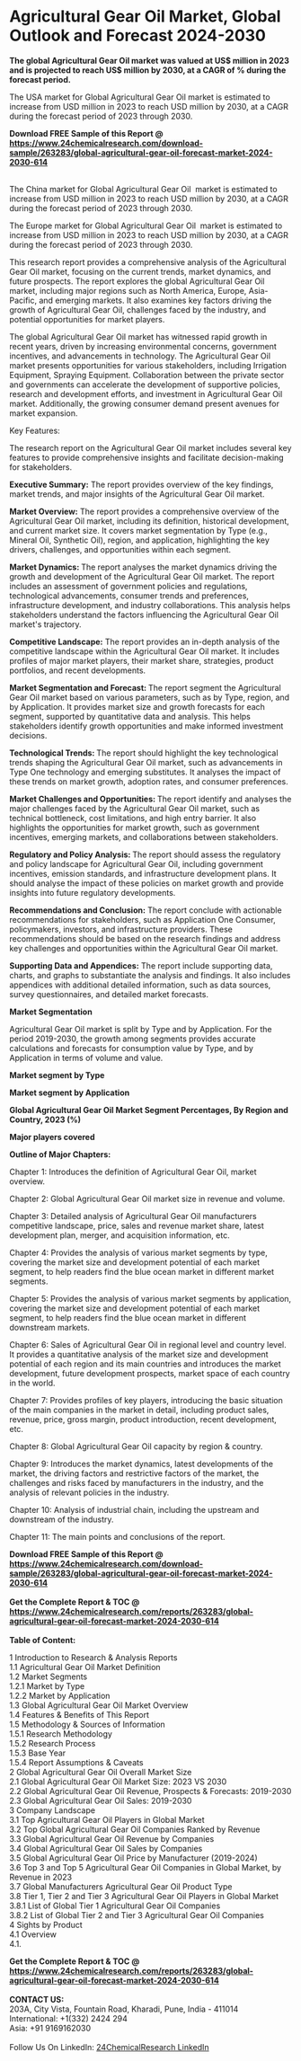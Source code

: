 <h1>Agricultural Gear Oil Market, Global Outlook and Forecast 2024-2030</h1><p><strong>The global Agricultural Gear Oil market was valued at US$ million in 2023 and is projected to reach US$ million by 2030, at a CAGR of % during the forecast period.</strong></p><p>
</p><p>The USA market for Global Agricultural Gear Oil market is estimated to increase from USD million in 2023 to reach USD million by 2030, at a CAGR during the forecast period of 2023 through 2030.</p><div><b>Download FREE Sample of this Report @ 
            <a href="https://www.24chemicalresearch.com/download-sample/263283/global-agricultural-gear-oil-forecast-market-2024-2030-614">
            https://www.24chemicalresearch.com/download-sample/263283/global-agricultural-gear-oil-forecast-market-2024-2030-614</a></b></div><br><p>
</p><p>The China market for Global Agricultural Gear Oil  market is estimated to increase from USD million in 2023 to reach USD million by 2030, at a CAGR during the forecast period of 2023 through 2030.</p><p>
</p><p>The Europe market for Global Agricultural Gear Oil  market is estimated to increase from USD million in 2023 to reach USD million by 2030, at a CAGR during the forecast period of 2023 through 2030.</p><p>
</p><p>This research report provides a comprehensive analysis of the Agricultural Gear Oil market, focusing on the current trends, market dynamics, and future prospects. The report explores the global Agricultural Gear Oil market, including major regions such as North America, Europe, Asia-Pacific, and emerging markets. It also examines key factors driving the growth of Agricultural Gear Oil, challenges faced by the industry, and potential opportunities for market players.</p><p>
</p><p>The global Agricultural Gear Oil market has witnessed rapid growth in recent years, driven by increasing environmental concerns, government incentives, and advancements in technology. The Agricultural Gear Oil market presents opportunities for various stakeholders, including Irrigation Equipment, Spraying Equipment. Collaboration between the private sector and governments can accelerate the development of supportive policies, research and development efforts, and investment in Agricultural Gear Oil market. Additionally, the growing consumer demand present avenues for market expansion.</p><p>
Key Features:</p><p>
The research report on the Agricultural Gear Oil market includes several key features to provide comprehensive insights and facilitate decision-making for stakeholders.</p><p>
<strong>Executive Summary:</strong> The report provides overview of the key findings, market trends, and major insights of the Agricultural Gear Oil market.</p><p>
<strong>Market Overview:</strong> The report provides a comprehensive overview of the Agricultural Gear Oil market, including its definition, historical development, and current market size. It covers market segmentation by Type (e.g., Mineral Oil, Synthetic Oil), region, and application, highlighting the key drivers, challenges, and opportunities within each segment.</p><p>
<strong>Market Dynamics: </strong>The report analyses the market dynamics driving the growth and development of the Agricultural Gear Oil market. The report includes an assessment of government policies and regulations, technological advancements, consumer trends and preferences, infrastructure development, and industry collaborations. This analysis helps stakeholders understand the factors influencing the Agricultural Gear Oil market's trajectory.</p><p>
<strong>Competitive Landscape:</strong> The report provides an in-depth analysis of the competitive landscape within the Agricultural Gear Oil market. It includes profiles of major market players, their market share, strategies, product portfolios, and recent developments.</p><p>
<strong>Market Segmentation and Forecast: </strong>The report segment the Agricultural Gear Oil market based on various parameters, such as by Type, region, and by Application. It provides market size and growth forecasts for each segment, supported by quantitative data and analysis. This helps stakeholders identify growth opportunities and make informed investment decisions.</p><p>
<strong>Technological Trends: </strong>The report should highlight the key technological trends shaping the Agricultural Gear Oil market, such as advancements in Type One technology and emerging substitutes. It analyses the impact of these trends on market growth, adoption rates, and consumer preferences.</p><p>
<strong>Market Challenges and Opportunities: </strong>The report identify and analyses the major challenges faced by the Agricultural Gear Oil market, such as technical bottleneck, cost limitations, and high entry barrier. It also highlights the opportunities for market growth, such as government incentives, emerging markets, and collaborations between stakeholders.</p><p>
<strong>Regulatory and Policy Analysis: </strong>The report should assess the regulatory and policy landscape for Agricultural Gear Oil, including government incentives, emission standards, and infrastructure development plans. It should analyse the impact of these policies on market growth and provide insights into future regulatory developments.</p><p>
<strong>Recommendations and Conclusion:</strong> The report conclude with actionable recommendations for stakeholders, such as Application One Consumer, policymakers, investors, and infrastructure providers. These recommendations should be based on the research findings and address key challenges and opportunities within the Agricultural Gear Oil market.</p><p>
<strong>Supporting Data and Appendices:</strong> The report include supporting data, charts, and graphs to substantiate the analysis and findings. It also includes appendices with additional detailed information, such as data sources, survey questionnaires, and detailed market forecasts.</p><p>
<strong>Market Segmentation</strong></p><p>
Agricultural Gear Oil market is split by Type and by Application. For the period 2019-2030, the growth among segments provides accurate calculations and forecasts for consumption value by Type, and by Application in terms of volume and value.</p><p>
</p><p></p><p>
<strong>Market segment by Type</strong></p><p>
</p><p>
</p><p><strong>Market segment by Application</strong></p><p>
</p><p>
</p><p><strong>Global Agricultural Gear Oil Market Segment Percentages, By Region and Country, 2023 (%)</strong></p><p>
</p><p>
</p><p></p><p>
<strong>Major players covered</strong></p><p>
</p><p>
</p><p><strong>Outline of Major Chapters:</strong></p><p>
Chapter 1: Introduces the definition of Agricultural Gear Oil, market overview.</p><p>
Chapter 2: Global Agricultural Gear Oil market size in revenue and volume.</p><p>
Chapter 3: Detailed analysis of Agricultural Gear Oil manufacturers competitive landscape, price, sales and revenue market share, latest development plan, merger, and acquisition information, etc.</p><p>
Chapter 4: Provides the analysis of various market segments by type, covering the market size and development potential of each market segment, to help readers find the blue ocean market in different market segments.</p><p>
Chapter 5: Provides the analysis of various market segments by application, covering the market size and development potential of each market segment, to help readers find the blue ocean market in different downstream markets.</p><p>
Chapter 6: Sales of Agricultural Gear Oil in regional level and country level. It provides a quantitative analysis of the market size and development potential of each region and its main countries and introduces the market development, future development prospects, market space of each country in the world.</p><p>
Chapter 7: Provides profiles of key players, introducing the basic situation of the main companies in the market in detail, including product sales, revenue, price, gross margin, product introduction, recent development, etc.</p><p>
Chapter 8: Global Agricultural Gear Oil capacity by region &amp; country.</p><p>
Chapter 9: Introduces the market dynamics, latest developments of the market, the driving factors and restrictive factors of the market, the challenges and risks faced by manufacturers in the industry, and the analysis of relevant policies in the industry.</p><p>
Chapter 10: Analysis of industrial chain, including the upstream and downstream of the industry.</p><p>
Chapter 11: The main points and conclusions of the report.</p><div><b>Download FREE Sample of this Report @ 
            <a href="https://www.24chemicalresearch.com/download-sample/263283/global-agricultural-gear-oil-forecast-market-2024-2030-614">
            https://www.24chemicalresearch.com/download-sample/263283/global-agricultural-gear-oil-forecast-market-2024-2030-614</a></b></div><br><div><b>Get the Complete Report & TOC @ 
            <a href="https://www.24chemicalresearch.com/reports/263283/global-agricultural-gear-oil-forecast-market-2024-2030-614">
            https://www.24chemicalresearch.com/reports/263283/global-agricultural-gear-oil-forecast-market-2024-2030-614</a></b></div><br>
            <b>Table of Content:</b><p>1 Introduction to Research & Analysis Reports<br />
    1.1 Agricultural Gear Oil Market Definition<br />
    1.2 Market Segments<br />
        1.2.1 Market by Type<br />
        1.2.2 Market by Application<br />
    1.3 Global Agricultural Gear Oil Market Overview<br />
    1.4 Features & Benefits of This Report<br />
    1.5 Methodology & Sources of Information<br />
        1.5.1 Research Methodology<br />
        1.5.2 Research Process<br />
        1.5.3 Base Year<br />
        1.5.4 Report Assumptions & Caveats<br />
2 Global Agricultural Gear Oil Overall Market Size<br />
    2.1 Global Agricultural Gear Oil Market Size: 2023 VS 2030<br />
    2.2 Global Agricultural Gear Oil Revenue, Prospects & Forecasts: 2019-2030<br />
    2.3 Global Agricultural Gear Oil Sales: 2019-2030<br />
3 Company Landscape<br />
    3.1 Top Agricultural Gear Oil Players in Global Market<br />
    3.2 Top Global Agricultural Gear Oil Companies Ranked by Revenue<br />
    3.3 Global Agricultural Gear Oil Revenue by Companies<br />
    3.4 Global Agricultural Gear Oil Sales by Companies<br />
    3.5 Global Agricultural Gear Oil Price by Manufacturer (2019-2024)<br />
    3.6 Top 3 and Top 5 Agricultural Gear Oil Companies in Global Market, by Revenue in 2023<br />
    3.7 Global Manufacturers Agricultural Gear Oil Product Type<br />
    3.8 Tier 1, Tier 2 and Tier 3 Agricultural Gear Oil Players in Global Market<br />
        3.8.1 List of Global Tier 1 Agricultural Gear Oil Companies<br />
        3.8.2 List of Global Tier 2 and Tier 3 Agricultural Gear Oil Companies<br />
4 Sights by Product<br />
    4.1 Overview<br />
        4.1.</p><div><b>Get the Complete Report & TOC @ 
            <a href="https://www.24chemicalresearch.com/reports/263283/global-agricultural-gear-oil-forecast-market-2024-2030-614">
            https://www.24chemicalresearch.com/reports/263283/global-agricultural-gear-oil-forecast-market-2024-2030-614</a></b></div><br><b>CONTACT US:</b><br>
            203A, City Vista, Fountain Road, Kharadi, Pune, India - 411014<br>
            International: +1(332) 2424 294<br>
            Asia: +91 9169162030 <br><br>
            Follow Us On LinkedIn: <a href="https://www.linkedin.com/company/24chemicalresearch/">24ChemicalResearch LinkedIn</a>